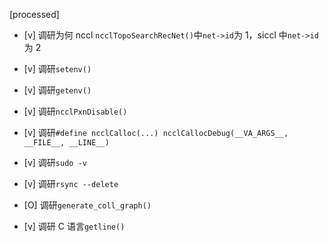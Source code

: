[processed]

* [v] 调研为何 nccl `ncclTopoSearchRecNet()`中`net->id`为 1，siccl 中`net->id`为 2

* [v] 调研`setenv()`

* [v] 调研`getenv()`

* [v] 调研`ncclPxnDisable()`

* [v] 调研`#define ncclCalloc(...) ncclCallocDebug(__VA_ARGS__, __FILE__, __LINE__)`

* [v] 调研`sudo -v`

* [v] 调研`rsync --delete`

* [O] 调研`generate_coll_graph()`

* [v] 调研 C 语言`getline()`
